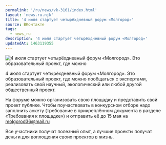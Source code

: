 ```yaml
---
permalink: '/ru/news/vk-3161/index.html'
layout: 'news.ru.njk'
title: '4 июля стартует четырёхдневный форум «Молгород»'
source: ВКонтакте
tags:
  - news_ru
description: '4 июля стартует четырёхдневный форум «Молгород»'
updatedAt: 1463119355
---
```

![4 июля стартует четырёхдневный форум «Молгород». Это образовательный проект, где можно](https://sun9-42.userapi.com/impf/c636917/v636917484/6afc/JG6Mc9UHa5Y.jpg?size=1280x854&quality=96&proxy=1&sign=222a124233bc80d7d4f99daa559bd51b&c_uniq_tag=A8GA-exmHd5DGF0Z8QnGz5dBKxzBJ1SJNBW6AWf5cRw&type=album)

4 июля стартует четырёхдневный форум «Молгород». Это образовательный проект, где можно пообщаться с экспертами, реализовать свой научный, экологический или любой другой общественный проект.

На форуме можно организовать свою площадку и представить свой проект публике. Чтобы поучаствовать в конкурсном отборе надо заполнить анкету (требование в прикреплённом документа в разделе «Требования к площадке») и отправить её до 15 мая на molgorod36@mail.ru

Все участники получат полезный опыт, а лучшие проекты получат деньги для воплощения своих проектов в жизнь.
